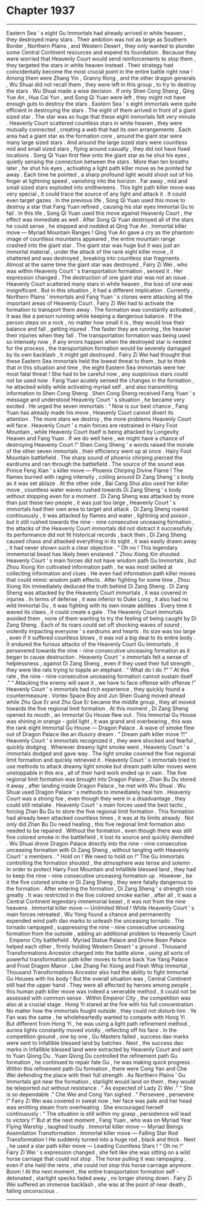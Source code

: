 
# Chapter 1937


---

Eastern Sea ’ s eight Gu Immortals had already arrived in white heaven , they destroyed many stars .
Their ambition was not as large as Southern Border , Northern Plains , and Western Desert , they only wanted to plunder some Central Continent resources and expend its foundation .
Because they were worried that Heavenly Court would send reinforcements to stop them , they targeted the stars in white heaven instead .
Their strategy had coincidentally become the most crucial point in the entire battle right now !
Among them were Zhang Yin , Granny Rong , and the other dragon generals , Wu Shuai did not recall them , they were left in this group , to try to destroy the stars .
Wu Shuai made a wise decision .
If only Shen Cong Sheng , Qing Yue An , Hua Cai Yun , and Song Qi Yuan were left , they might not have enough guts to destroy the stars .
Eastern Sea ’ s eight immortals were quite efficient in destroying the stars .
The eight of them arrived in front of a giant sized star .
The star was so huge that these eight immortals felt very minute .
Heavenly Court scattered countless stars in white heaven , they were mutually connected , creating a web that had its own arrangements .
Each area had a giant star as the formation core , around the giant star were many large sized stars .
And around the large sized stars were countless mid and small sized stars , flying around casually , they did not have fixed locations .
Song Qi Yuan first flew onto the giant star as he shut his eyes , quietly sensing the connection between the stars .
More than ten breaths later , he shut his eyes , activating a light path killer move as he pointed far away .
Each time he pointed , a sharp profound light would shoot out of his finger at lightning speed , vanishing into the horizon .
Far away , mid and small sized stars exploded into smithereens .
This light path killer move was very special , it could trace the source of any light and attack it . It could even target gazes .
In the previous life , Song Qi Yuan used this move to destroy a star that Fang Yuan refined , causing his star eyes Immortal Gu to fail .
In this life , Song Qi Yuan used this move against Heavenly Court , the effect was immediate as well .
After Song Qi Yuan destroyed all of the stars he could sense , he stopped and nodded at Qing Yue An .
Immortal killer move — Myriad Mountain Ranges !
Qing Yue An gave a cry as the phantom image of countless mountains appeared , the entire mountain range crashed into the giant star .
The giant star was huge but it was just an immortal material , under the attack of the rank eight killer move , it shattered and was destroyed , breaking into countless star fragments .
Almost at the same time the giant star was destroyed , Fairy Zi Wei , who was within Heavenly Court ’ s transportation formation , sensed it .
Her expression changed .
The destruction of one giant star was not an issue . Heavenly Court scattered many stars in white heaven , the loss of one was insignificant .
But in this situation , it had a different implication .
Currently , Northern Plains ’ immortals and Fang Yuan ’ s clones were attacking all the important areas of Heavenly Court , Fairy Zi Wei had to activate the formation to transport them away .
The formation was constantly activated , it was like a person running while keeping a dangerous balance . If the person steps on a rock , no matter how small it is , they would lose their balance and fall , getting injured . The faster they are running , the heavier their injuries when they fall .
The transportation formation was being used so intensely now , if any errors happen when the destroyed star is needed for the process , the transportation formation would be severely damaged by its own backlash , it might get destroyed .
Fairy Zi Wei had thought that these Eastern Sea immortals held the lowest threat to them , but to think that in this situation and time , the eight Eastern Sea immortals were her most fatal threat !
She had to be careful now , any suspicious stars could not be used now .
Fang Yuan acutely sensed the changes in the formation , he attacked wildly while activating myriad self , and also transmitting information to Shen Cong Sheng .
Shen Cong Sheng received Fang Yuan ’ s message and understood Heavenly Court ’ s situation , he became very excited .
He urged the seven immortals : “ Now is our best chance , Fang Yuan has already made his move , Heavenly Court cannot divert its attention . The more stars we destroy , the more problems Heavenly Court will face . Heavenly Court ’ s main forces are restrained in Hairy Foot Mountain , while Heavenly Court itself is being attacked by Longevity Heaven and Fang Yuan . If we do well here , we might have a chance of destroying Heavenly Court !”
Shen Cong Sheng ’ s words raised the morale of the other seven immortals , their efficiency went up at once .
Hairy Foot Mountain battlefield .
The sharp sound of phoenix chirping pierced the eardrums and ran through the battlefield .
The source of the sound was Prince Feng Xian ’ s killer move — Phoenix Chirping Divine Flame !
The flames burned with raging intensity , coiling around Di Zang Sheng ’ s body as it was set ablaze .
At the other side , Bai Cang Shui also used her killer move , countless water waves rushed towards Di Zang Sheng ’ s body without stopping even for a moment .
Di Zang Sheng was attacked by more than just these two people , it was just too large , Heavenly Court ’ s immortals had their own area to target and attack .
Di Zang Sheng roared continuously , it was attacked by flames and water , lightning and poison , but it still rushed towards the nine - nine consecutive unceasing formation , the attacks of the Heavenly Court immortals did not distract it successfully .
Its performance did not fit historical records , back then , Di Zang Sheng caused chaos and attacked everything in its sight , it was easily drawn away , it had never shown such a clear objective .
“ Oh no ! This legendary immemorial beast has likely been enslaved .” Zhou Xiong Xin shouted .
Heavenly Court ’ s main forces did not have wisdom path Gu Immortals , but Zhou Xiong Xin cultivated information path , he was most skilled at collecting information and clues .
He even had information path killer moves that could mimic wisdom path effects .
After fighting for some time , Zhou Xiong Xin immediately deduced the truth behind Di Zang Sheng .
Di Zang Sheng was attacked by the Heavenly Court immortals , it was covered in injuries . In terms of defense , it was inferior to Duke Long , it also had no wild Immortal Gu , it was fighting with its own innate abilities .
Every time it waved its claws , it could create a gale . The Heavenly Court immortals avoided them , none of them wanting to try the feeling of being caught by Di Zang Sheng .
Each of its roars could set off shocking waves of sound , violently impacting everyone ’ s eardrums and hearts .
Its size was too large , even if it suffered countless blows , it was not a big deal to its entire body .
It endured the furious attacks of the Heavenly Court Gu Immortals , it persevered towards the nine - nine consecutive unceasing formation as it began to cause destruction .
Heavenly Court ’ s immortals felt a sense of helplessness , against Di Zang Sheng , even if they used their full strength , they were like rats trying to topple an elephant .
“ What do I do ?”
“ At this rate , the nine - nine consecutive unceasing formation cannot sustain itself .”
“ Attacking the enemy will save it , we have to face offense with offense !”
Heavenly Court ’ s immortals had rich experience , they quickly found a countermeasure .
Vortex Space Boy and Jun Shen Guang moved ahead while Zhu Que Er and Zhu Que Er became the middle group , they all moved towards the five regional limit formation .
At this moment , Di Zang Sheng opened its mouth , an Immortal Gu House flew out .
This Immortal Gu House was shining in orange - gold light , it was grand and overbearing , this was the rank eight Immortal Gu House — Dragon Palace .
A wave of smoke flew out of Dragon Palace like an illusory dream .
“ Dream path killer move ?!” Heavenly Court ’ s immortals recognized it , they were shocked and fearful , quickly dodging .
Wherever dreamy light smoke went , Heavenly Court ’ s immortals dodged and gave way .
The light smoke covered the five regional limit formation and quickly retrieved it .
Heavenly Court ’ s immortals tried to use methods to attack dreamy light smoke but dream path killer moves were unstoppable in this era , all of their hard work ended up in vain .
The five regional limit formation was brought into Dragon Palace , Zhan Bu Du stored it away , after landing inside Dragon Palace , he met with Wu Shuai .
Wu Shuai used Dragon Palace ’ s methods to immediately heal him .
Heavenly Court was a strong foe , even though they were in a disadvantage , they could still retaliate . Heavenly Court ’ s main forces used the best tactic , forcing Zhan Bu Du to store the five regional limit formation .
This formation had already been attacked countless times , it was at its limits already .
Not only did Zhan Bu Du need healing , this five regional limit formation also needed to be repaired .
Without the formation , even though there was still five colored smoke in the battlefield , it lost its source and quickly dwindled .
Wu Shuai drove Dragon Palace directly into the nine - nine consecutive unceasing formation with Di Zang Sheng , without tangling with Heavenly Court ’ s members .
“ Hold on ! We need to hold on !” The Gu Immortals controlling the formation shouted , the atmosphere was tense and solemn .
In order to protect Hairy Foot Mountain and Infallible blessed land , they had to keep the nine - nine consecutive unceasing formation up .
However , be it the five colored smoke or Di Zang Sheng , they were fatally dangerous to the formation .
After entering the formation , Di Zang Sheng ’ s strength rose greatly .
It was restricted in the five colored smoke earlier , after all , it was a Central Continent legendary immemorial beast , it was not from the nine heavens .
Immortal killer move — Unlimited Wind !
While Heavenly Court ’ s main forces retreated , Wu Yong found a chance and permanently expended wind path dao marks to unleash the unceasing tornado .
The tornado rampaged , suppressing the nine - nine consecutive unceasing formation from the outside , adding an additional problem to Heavenly Court .
Emperor City battlefield .
Myriad Statue Palace and Divine Bean Palace helped each other , firmly holding Western Desert ’ s ground .
Thousand Transformations Ancestor charged into the battle alone , using all sorts of powerful transformation path killer moves to force back Yue Yang Palace and Frost Dragon Manor .
Like Zhang Fei Xiong and Flesh Whip Immortal , Thousand Transformations Ancestor also had the ability to fight Immortal Gu Houses with his body !
But the overall situation was , Central Continent still had the upper hand .
They were all affected by heroes among people , this human path killer move was indeed a venerable method , it could not be assessed with common sense .
Within Emperor City , the competition was also at a crucial stage .
Hong Yi stared at the fire with his full concentration . No matter how the immortals fought outside , they could not disturb him .
Ye Fan was the same , he wholeheartedly wanted to compete with Hong Yi . But different from Hong Yi , he was using a light path refinement method , aurora lights constantly moved vividly , reflecting off his face .
In the competition ground , one by one , Gu Masters failed , success dao marks were sent to Infallible blessed land by batches .
Next , the success dao marks in Infallible blessed land were extracted by Heavenly Court and sent to Yuan Qiong Du .
Yuan Qiong Du controlled the refinement path Gu formation , he continued to repair fate Gu , he was making quick progress .
Within this refinement path Gu formation , there were Cong Yan and Che Wei defending the place with their full strength .
As Northern Plains ’ Gu Immortals got near the formation , starlight would land on them , they would be teleported out without resistance .
“ As expected of Lady Zi Wei .”
“ She is so dependable .”
Che Wei and Cong Yan sighed .
“ Persevere , persevere !” Fairy Zi Wei was covered in sweat now , her face was pale and her head was emitting steam from overheating .
She encouraged herself continuously : “ The situation is still within my grasp , persistence will lead to victory !”
But at the next moment , Fang Yuan , who was on Myriad Year Flying Warship , laughed loudly .
Immortal killer move — Myriad Beings Assimilation Transformation .
Immortal killer move — Falling Star Rod Transformation !
He suddenly turned into a huge rod , black and thick .
Next , he used a star path killer move — Leading Countless Stars !
“ Oh no !” Fairy Zi Wei ’ s expression changed , she felt like she was sitting on a wild horse carriage that could not stop .
The horse pulling it was rampaging , even if she held the reins , she could not stop this horse carriage anymore .
Boom !
At the next moment , the entire transportation formation self - detonated , starlight specks faded away , no longer shining down .
Fairy Zi Wei suffered an immense backlash , she was at the point of near death , falling unconscious .

---

